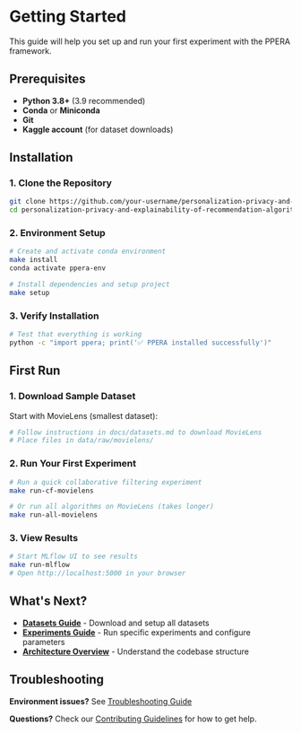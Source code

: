 # Getting Started

This guide will help you set up and run your first experiment with the PPERA framework.

## Prerequisites

- **Python 3.8+** (3.9 recommended)
- **Conda** or **Miniconda**
- **Git**
- **Kaggle account** (for dataset downloads)

## Installation

### 1. Clone the Repository

```bash
git clone https://github.com/your-username/personalization-privacy-and-explainability-of-recommendation-algorithms.git
cd personalization-privacy-and-explainability-of-recommendation-algorithms
```

### 2. Environment Setup

```bash
# Create and activate conda environment
make install
conda activate ppera-env

# Install dependencies and setup project
make setup
```

### 3. Verify Installation

```bash
# Test that everything is working
python -c "import ppera; print('✅ PPERA installed successfully')"
```

## First Run

### 1. Download Sample Dataset

Start with MovieLens (smallest dataset):

```bash
# Follow instructions in docs/datasets.md to download MovieLens
# Place files in data/raw/movielens/
```

### 2. Run Your First Experiment

```bash
# Run a quick collaborative filtering experiment
make run-cf-movielens

# Or run all algorithms on MovieLens (takes longer)
make run-all-movielens
```

### 3. View Results

```bash
# Start MLflow UI to see results
make run-mlflow
# Open http://localhost:5000 in your browser
```

## What's Next?

- **[Datasets Guide](datasets.md)** - Download and setup all datasets
- **[Experiments Guide](experiments.md)** - Run specific experiments and configure parameters
- **[Architecture Overview](architecture.md)** - Understand the codebase structure

## Troubleshooting

**Environment issues?** See [Troubleshooting Guide](troubleshooting.md)

**Questions?** Check our [Contributing Guidelines](contributing.md) for how to get help.